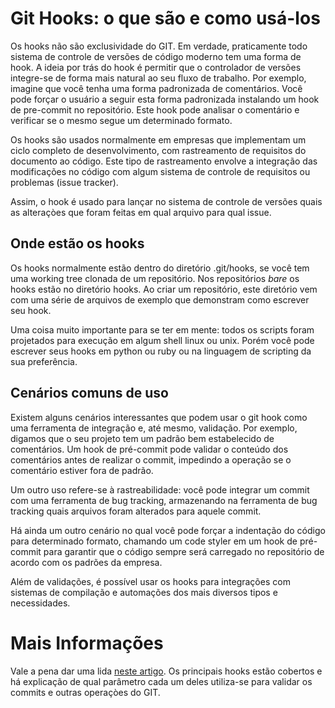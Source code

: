 # Git Hooks: o que são e como usá-los

Os hooks não são exclusividade do GIT. Em verdade, praticamente todo sistema de
controle de versões de código moderno tem uma forma de hook. A ideia por trás do
hook é permitir que o controlador de versões integre-se de forma mais natural ao
seu fluxo de trabalho. Por exemplo, imagine que você tenha uma forma padronizada
de comentários. Você pode forçar o usuário a seguir esta forma padronizada
instalando um hook de pre-commit no repositório. Este hook pode analisar o
comentário e verificar se o mesmo segue um determinado formato.

Os hooks são usados normalmente em empresas que implementam um ciclo completo de
desenvolvimento, com rastreamento de requisitos do documento ao código. Este
tipo de rastreamento envolve a integração das modificações no código com algum
sistema de controle de requisitos ou problemas (issue tracker).

Assim, o hook é usado para lançar no sistema de controle de versões quais as
alteraçòes que foram feitas em qual arquivo para qual issue. 

## Onde estão os hooks

Os hooks normalmente estão dentro do diretório .git/hooks, se você tem uma
working tree clonada de um repositório. Nos repositórios _bare_ os hooks estão
no diretório hooks. Ao criar um repositório, este diretório vem com uma série de
arquivos de exemplo que demonstram como escrever seu hook.

Uma coisa muito importante para se ter em mente: todos os scripts foram
projetados para execução em algum shell linux ou unix. Porém você pode escrever
seus hooks em python ou ruby ou na linguagem de scripting da sua preferência.

## Cenários comuns de uso

Existem alguns cenários interessantes que podem usar o git hook como uma
ferramenta de integração e, até mesmo, validação. Por exemplo, digamos que o seu
projeto tem um padrão bem estabelecido de comentários. Um hook de pré-commit
pode validar o conteúdo dos comentários antes de realizar o commit, impedindo a
operação se o comentário estiver fora de padrão.

Um outro uso refere-se à rastreabilidade: você pode integrar um commit com uma
ferramenta de bug tracking, armazenando na ferramenta de bug tracking quais
arquivos foram alterados para aquele commit.

Há ainda um outro cenário no qual você pode forçar a indentação do código para
determinado formato, chamando um code styler em um hook de pré-commit para
garantir que o código sempre será carregado no repositório de acordo com os
padrões da empresa.

Além de validações, é possível usar os hooks para integrações com sistemas de
compilação e automações dos mais diversos tipos e necessidades.

# Mais Informações

Vale a pena dar uma lida [neste
artigo](http://git-scm.com/book/pt-br/Customizando-o-Git-Hooks-do-Git). Os
principais hooks estão cobertos e há explicação de qual parâmetro cada um deles
utiliza-se para validar os commits e outras operaçòes do GIT.
